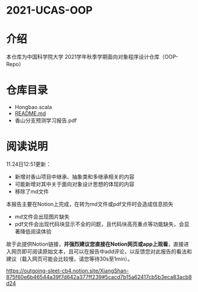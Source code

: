 # 2021-UCAS-OOP

# 介绍

本仓库为中国科学院大学 2021学年秋季学期面向对象程序设计仓库（OOP-Repo）

# 仓库目录

- Hongbao.scala
- [README.md](http://README.md)
- 香山分支预测学习报告.pdf

# 阅读说明

11.24日12:51更新：

- 新增对香山项目中继承、抽象类和多继承相关的内容
- 可能新增对其中关于面向对象设计思想的体现的内容
- 移除了md文件

本报告主要在Notion上完成，在转为md文件或pdf文件时会造成信息损失

- md文件会出现图片缺失
- pdf文件会出现代码块显示不全的问题，且代码块高亮重点等功能缺失，会显著降低阅读体验

故于此提供Notion链接，**并强烈建议您直接在Notion网页或app上观看**，直接进入网页即可阅读原始文本，且可以在报告中add评论，以反馈您对此报告的看法和建议（载入网页可能会比较慢，请您等待30s至1min）。

https://outgoing-sleet-cb4.notion.site/XiangShan-875f60e6b46544a39f7d642a377ff239#5cacd7b15a62417cb5b3eca83acb8d24

